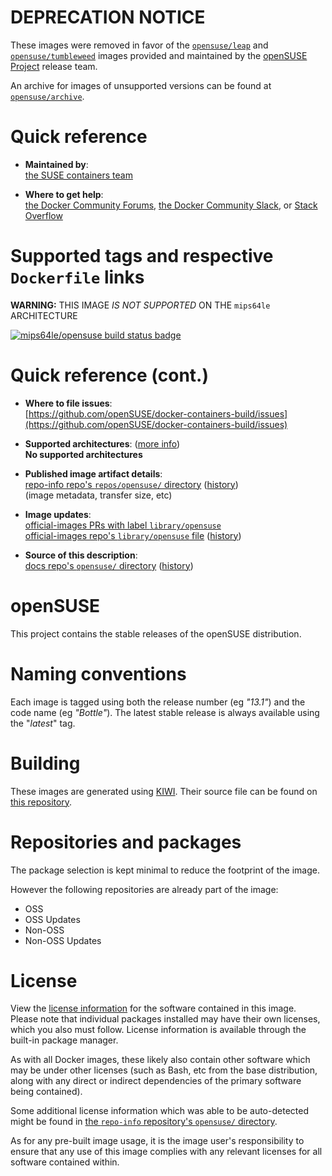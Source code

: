 <!--

********************************************************************************

WARNING:

    DO NOT EDIT "opensuse/README.md"

    IT IS AUTO-GENERATED

    (from the other files in "opensuse/" combined with a set of templates)

********************************************************************************

-->

# **DEPRECATION NOTICE**

These images were removed in favor of the [`opensuse/leap`](https://hub.docker.com/r/opensuse/leap) and [`opensuse/tumbleweed`](https://hub.docker.com/r/opensuse/tumbleweed) images provided and maintained by the [openSUSE Project](https://www.opensuse.org/) release team.

An archive for images of unsupported versions can be found at [`opensuse/archive`](https://hub.docker.com/r/opensuse/archive).

# Quick reference

-	**Maintained by**:  
	[the SUSE containers team](https://github.com/openSUSE/docker-containers-build)

-	**Where to get help**:  
	[the Docker Community Forums](https://forums.docker.com/), [the Docker Community Slack](http://dockr.ly/slack), or [Stack Overflow](https://stackoverflow.com/search?tab=newest&q=docker)

# Supported tags and respective `Dockerfile` links

**WARNING:** THIS IMAGE *IS NOT SUPPORTED* ON THE `mips64le` ARCHITECTURE

[![mips64le/opensuse build status badge](https://img.shields.io/jenkins/s/https/doi-janky.infosiftr.net/job/multiarch/job/mips64le/job/opensuse.svg?label=mips64le/opensuse%20%20build%20job)](https://doi-janky.infosiftr.net/job/multiarch/job/mips64le/job/opensuse/)

# Quick reference (cont.)

-	**Where to file issues**:  
	[https://github.com/openSUSE/docker-containers-build/issues](https://github.com/openSUSE/docker-containers-build/issues)

-	**Supported architectures**: ([more info](https://github.com/docker-library/official-images#architectures-other-than-amd64))  
	**No supported architectures**

-	**Published image artifact details**:  
	[repo-info repo's `repos/opensuse/` directory](https://github.com/docker-library/repo-info/blob/master/repos/opensuse) ([history](https://github.com/docker-library/repo-info/commits/master/repos/opensuse))  
	(image metadata, transfer size, etc)

-	**Image updates**:  
	[official-images PRs with label `library/opensuse`](https://github.com/docker-library/official-images/pulls?q=label%3Alibrary%2Fopensuse)  
	[official-images repo's `library/opensuse` file](https://github.com/docker-library/official-images/blob/master/library/opensuse) ([history](https://github.com/docker-library/official-images/commits/master/library/opensuse))

-	**Source of this description**:  
	[docs repo's `opensuse/` directory](https://github.com/docker-library/docs/tree/master/opensuse) ([history](https://github.com/docker-library/docs/commits/master/opensuse))

# openSUSE

This project contains the stable releases of the openSUSE distribution.

# Naming conventions

Each image is tagged using both the release number (eg *"13.1"*) and the code name (eg *"Bottle"*). The latest stable release is always available using the "*latest*" tag.

# Building

These images are generated using [KIWI](https://github.com/openSUSE/kiwi). Their source file can be found on [this repository](https://github.com/openSUSE/docker-containers).

# Repositories and packages

The package selection is kept minimal to reduce the footprint of the image.

However the following repositories are already part of the image:

-	OSS
-	OSS Updates
-	Non-OSS
-	Non-OSS Updates

# License

View the [license information](https://en.opensuse.org/openSUSE:License) for the software contained in this image. Please note that individual packages installed may have their own licenses, which you also must follow. License information is available through the built-in package manager.

As with all Docker images, these likely also contain other software which may be under other licenses (such as Bash, etc from the base distribution, along with any direct or indirect dependencies of the primary software being contained).

Some additional license information which was able to be auto-detected might be found in [the `repo-info` repository's `opensuse/` directory](https://github.com/docker-library/repo-info/tree/master/repos/opensuse).

As for any pre-built image usage, it is the image user's responsibility to ensure that any use of this image complies with any relevant licenses for all software contained within.
